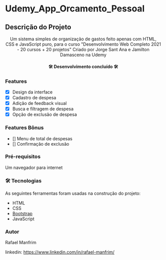 # Udemy_App_Orcamento_Pessoal

## Descrição do Projeto
<p align="center">Um sistema simples de organização de gastos feito apenas com HTML, CSS e JavaScript puro, para o curso "Desenvolvimento Web Completo 2021 - 20 cursos + 20 projetos" Criado por Jorge Sant Ana e Jamilton Damasceno na Udemy</p>

<h4 align="center"> 
	🛠 Desenvolvimento concluído 🛠
</h4>

### Features

- [X] Design da interface
- [X] Cadastro de despesa
- [X] Adição de feedback visual
- [X] Busca e filtragem de despesa
- [X] Opção de exclusão de despesa

### Features Bônus
- [] Menu de total de despesas
- [] Confirmação de exclusão

### Pré-requisitos

Um navegador para internet

### 🛠 Tecnologias

As seguintes ferramentas foram usadas na construção do projeto:

- HTML
- CSS
- [Bootstrap](https://getbootstrap.com/)
- JavaScript

### Autor

Rafael Manfrim

linkedin: https://www.linkedin.com/in/rafael-manfrim/